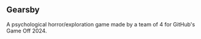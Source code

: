 ## Gearsby

A psychological horror/exploration game made by a team of 4 for GitHub's Game Off 2024.
